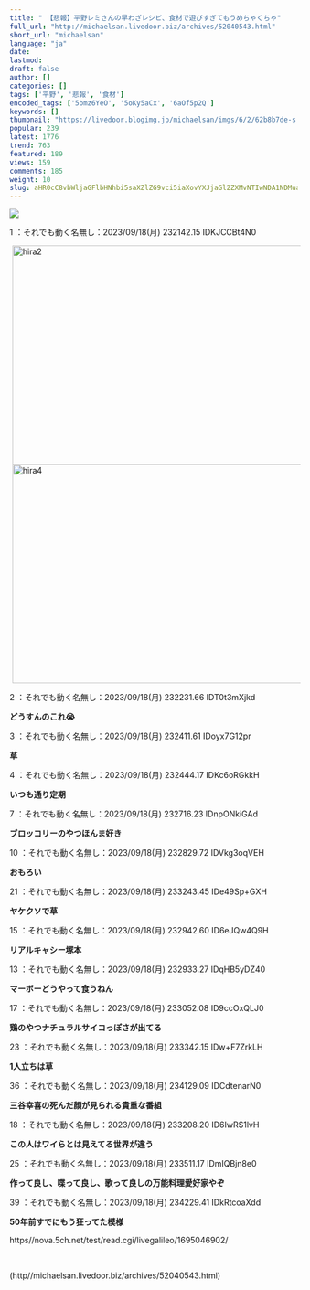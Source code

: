 ```yaml
---
title: " 【悲報】平野レミさんの早わざレシピ、食材で遊びすぎてもうめちゃくちゃ"
full_url: "http://michaelsan.livedoor.biz/archives/52040543.html"
short_url: "michaelsan"
language: "ja"
date: 
lastmod: 
draft: false
author: []
categories: []
tags: ['平野', '悲報', '食材']
encoded_tags: ['5bmz6YeO', '5oKy5aCx', '6aOf5p2Q']
keywords: []
thumbnail: "https://livedoor.blogimg.jp/michaelsan/imgs/6/2/62b8b7de-s.jpg"
popular: 239
latest: 1776
trend: 763
featured: 189
views: 159
comments: 185
weight: 10
slug: aHR0cC8vbWljaGFlbHNhbi5saXZlZG9vci5iaXovYXJjaGl2ZXMvNTIwNDA1NDMuaHRtbA==
---
```


![](https://livedoor.blogimg.jp/michaelsan/imgs/6/2/62b8b7de-s.jpg)

<div><p>1 ：それでも動く名無し：2023/09/18(月) 232142.15 IDKJCCBt4N0</p><a target='_blank' title='hira2' href='https//livedoor.blogimg.jp/michaelsan/imgs/9/5/95fc22cd.jpg'><img class='pict' hspace='5' alt='hira2' border='0' height='383' width='680' src='https//livedoor.blogimg.jp/michaelsan/imgs/9/5/95fc22cd-s.jpg'></a><a target='_blank' title='hira4' href='https//livedoor.blogimg.jp/michaelsan/imgs/1/c/1c21783a.jpg'><img class='pict' hspace='5' alt='hira4' border='0' height='383' width='680' src='https//livedoor.blogimg.jp/michaelsan/imgs/1/c/1c21783a-s.jpg'></a><p>2 ：それでも動く名無し：2023/09/18(月) 232231.66 IDT0t3mXjkd</p><b><p>どうすんのこれ😭</p></b><p>3 ：それでも動く名無し：2023/09/18(月) 232411.61 IDoyx7G12pr</p><b><p>草</p></b><p>4 ：それでも動く名無し：2023/09/18(月) 232444.17 IDKc6oRGkkH</p><b><p>いつも通り定期 </p></b><p>7 ：それでも動く名無し：2023/09/18(月) 232716.23 IDnpONkiGAd</p><b><p>ブロッコリーのやつほんま好き</p></b><p>10 ：それでも動く名無し：2023/09/18(月) 232829.72 IDVkg3oqVEH</p><b><p>おもろい </p></b><p>21 ：それでも動く名無し：2023/09/18(月) 233243.45 IDe49Sp+GXH</p><b><p>ヤケクソで草 </p></b><p>15 ：それでも動く名無し：2023/09/18(月) 232942.60 ID6eJQw4Q9H</p><b><p>リアルキャシー塚本 </p></b><p>13 ：それでも動く名無し：2023/09/18(月) 232933.27 IDqHB5yDZ40</p><b><p>マーボーどうやって食うねん </p></b><p>17 ：それでも動く名無し：2023/09/18(月) 233052.08 ID9ccOxQLJ0</p><b><p>鶏のやつナチュラルサイコっぽさが出てる</p></b><p>23 ：それでも動く名無し：2023/09/18(月) 233342.15 IDw+F7ZrkLH</p><b><p>1人立ちは草 </p></b><p>36 ：それでも動く名無し：2023/09/18(月) 234129.09 IDCdtenarN0</p><b><p>三谷幸喜の死んだ顔が見られる貴重な番組 </p></b><p>18 ：それでも動く名無し：2023/09/18(月) 233208.20 ID6IwRS1lvH</p><b><p>この人はワイらとは見えてる世界が違う </p></b><p>25 ：それでも動く名無し：2023/09/18(月) 233511.17 IDmIQBjn8e0</p><b><p>作って良し、喋って良し、歌って良しの万能料理愛好家やぞ</p></b><p>39 ：それでも動く名無し：2023/09/18(月) 234229.41 IDkRtcoaXdd</p><b><p>50年前すでにもう狂ってた模様</p></b><p>https//nova.5ch.net/test/read.cgi/livegalileo/1695046902/</p><br clear='all'> <p id='a6850dc6aefc0d5bbff2bea180d92d89'> </p> <p id='a6850dc6aefc0d5bbff2bea180d92d89'> </p> <p class='alistcloud-container-6795'></p> </div>

(http//michaelsan.livedoor.biz/archives/52040543.html)
